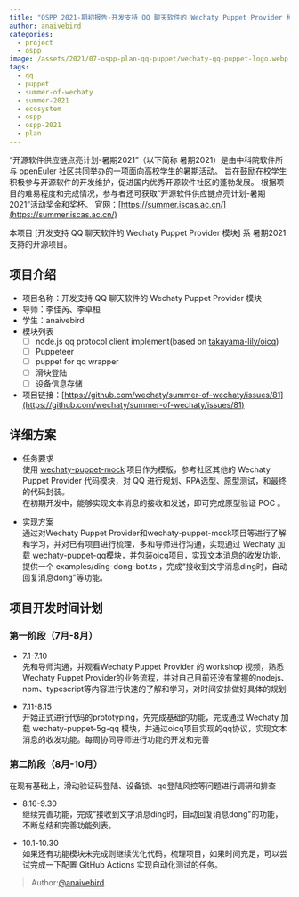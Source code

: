 ```yaml
---
title: "OSPP 2021-期初报告-开发支持 QQ 聊天软件的 Wechaty Puppet Provider 模块"
author: anaivebird
categories:
  - project
  - ospp
image: /assets/2021/07-ospp-plan-qq-puppet/wechaty-qq-puppet-logo.webp
tags:
  - qq
  - puppet
  - summer-of-wechaty
  - summer-2021
  - ecosystem
  - ospp
  - ospp-2021
  - plan
---
```


“开源软件供应链点亮计划-暑期2021”（以下简称 暑期2021）是由中科院软件所与 openEuler 社区共同举办的一项面向高校学生的暑期活动。
旨在鼓励在校学生积极参与开源软件的开发维护，促进国内优秀开源软件社区的蓬勃发展。
根据项目的难易程度和完成情况，参与者还可获取“开源软件供应链点亮计划-暑期2021”活动奖金和奖杯。
官网：[https://summer.iscas.ac.cn/](https://summer.iscas.ac.cn/)

本项目 [开发支持 QQ 聊天软件的 Wechaty Puppet Provider 模块] 系 暑期2021 支持的开源项目。

## 项目介绍

- 项目名称：开发支持 QQ 聊天软件的 Wechaty Puppet Provider 模块
- 导师：李佳芮、李卓桓
- 学生：anaivebird
- 模块列表
  - [ ] node.js qq protocol client implement(based on [takayama-lily/oicq](https://github.com/takayama-lily/oicq))
  - [ ] Puppeteer
  - [ ] puppet for qq wrapper
  - [ ] 滑块登陆
  - [ ] 设备信息存储
- 项目链接：[https://github.com/wechaty/summer-of-wechaty/issues/81](https://github.com/wechaty/summer-of-wechaty/issues/81)
  
## 详细方案

- 任务要求  
使用 [wechaty-puppet-mock](https://github.com/wechaty/wechaty-puppet-mock) 项目作为模版，参考社区其他的 Wechaty Puppet Provider 代码模块，对 QQ 进行规划、RPA选型、原型测试，和最终的代码封装。  
在初期开发中，能够实现文本消息的接收和发送，即可完成原型验证 POC 。

- 实现方案  
通过对Wechaty Puppet Provider和wechaty-puppet-mock项目等进行了解和学习，并对已有项目进行梳理，多和导师进行沟通，实现通过 Wechaty 加载 wechaty-puppet-qq模块，并包装[oicq](https://github.com/takayama-lily/oicq)项目，实现文本消息的收发功能，提供一个 examples/ding-dong-bot.ts ，完成“接收到文字消息ding时，自动回复消息dong"等功能。

## 项目开发时间计划

### 第一阶段（7月-8月）

- 7.1-7.10  
先和导师沟通，并观看Wechaty Puppet Provider 的 workshop 视频，熟悉Wechaty Puppet Provider的业务流程，并对自己目前还没有掌握的nodejs、npm、typescript等内容进行快速的了解和学习，对时间安排做好具体的规划

- 7.11-8.15  
开始正式进行代码的prototyping，先完成基础的功能，完成通过 Wechaty 加载 wechaty-puppet-5g-qq 模块，并通过oicq项目实现的qq协议，实现文本消息的收发功能。每周协同导师进行功能的开发和完善

### 第二阶段（8月-10月）

在现有基础上，滑动验证码登陆、设备锁、qq登陆风控等问题进行调研和排查

- 8.16-9.30  
继续完善功能，完成“接收到文字消息ding时，自动回复消息dong"的功能，不断总结和完善功能列表。

- 10.1-10.30  
如果还有功能模块未完成则继续优化代码，梳理项目，如果时间充足，可以尝试完成一下配置 GitHub Actions 实现自动化测试的任务。

> Author:[@anaivebird](https://github.com/anaivebird)
